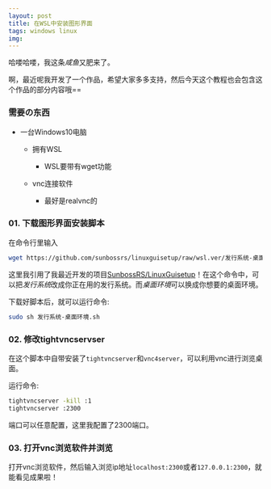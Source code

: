```yaml
---
layout: post
title: 在WSL中安装图形界面
tags: windows linux
img: 
---
```


哈喽哈喽，我这条*咸鱼*又肥来了。

啊，最近呢我开发了一个作品，希望大家多多支持，然后今天这个教程也会包含这个作品的部分内容哦==

### 需要の东西

- 一台Windows10电脑

  - 拥有WSL

    - WSL要带有wget功能

  - vnc连接软件

     - 最好是realvnc的

### 01. 下载图形界面安装脚本

在命令行里输入

```bash
wget https://github.com/sunbossrs/linuxguisetup/raw/wsl.ver/发行系统-桌面环境.sh
```

这里我引用了我最近开发的项目[SunbossRS/LinuxGuisetup](https://github.com/sunbossrs/linuxguisetup)！在这个命令中，可以把*发行系统*改成你正在用的发行系统。而*桌面环境*可以换成你想要的桌面环境。

下载好脚本后，就可以运行命令:

```bash
sudo sh 发行系统-桌面环境.sh
```

### 02. 修改tightvncservser

在这个脚本中自带安装了`tightvncserver`和`vnc4server`，可以利用vnc进行浏览桌面。

运行命令:

```bash
tightvncserver -kill :1
tightvncserver :2300
```

端口可以任意配置，这里我配置了2300端口。

### 03. 打开vnc浏览软件并浏览

打开vnc浏览软件，然后输入浏览ip地址`localhost:2300`或者`127.0.0.1:2300`，就能看见成果啦！
